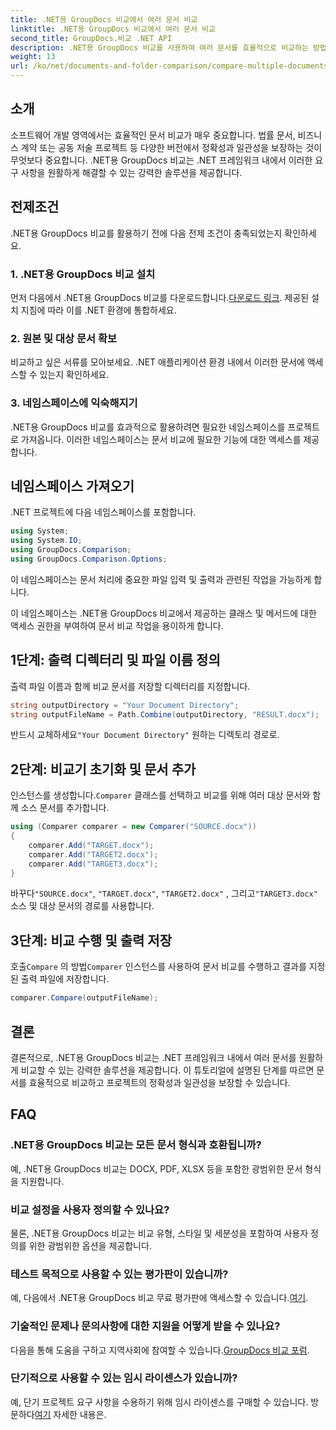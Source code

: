 ```yaml
---
title: .NET용 GroupDocs 비교에서 여러 문서 비교
linktitle: .NET용 GroupDocs 비교에서 여러 문서 비교
second_title: GroupDocs.비교 .NET API
description: .NET용 GroupDocs 비교를 사용하여 여러 문서를 효율적으로 비교하는 방법을 알아보세요. 원활한 통합을 위한 단계별 가이드를 따르세요.
weight: 13
url: /ko/net/documents-and-folder-comparison/compare-multiple-documents-dotnet/
---
```

## 소개
소프트웨어 개발 영역에서는 효율적인 문서 비교가 매우 중요합니다. 법률 문서, 비즈니스 계약 또는 공동 저술 프로젝트 등 다양한 버전에서 정확성과 일관성을 보장하는 것이 무엇보다 중요합니다. .NET용 GroupDocs 비교는 .NET 프레임워크 내에서 이러한 요구 사항을 원활하게 해결할 수 있는 강력한 솔루션을 제공합니다.
## 전제조건
.NET용 GroupDocs 비교를 활용하기 전에 다음 전제 조건이 충족되었는지 확인하세요.
### 1. .NET용 GroupDocs 비교 설치
 먼저 다음에서 .NET용 GroupDocs 비교를 다운로드합니다.[다운로드 링크](https://releases.groupdocs.com/comparison/net/). 제공된 설치 지침에 따라 이를 .NET 환경에 통합하세요.
### 2. 원본 및 대상 문서 확보
비교하고 싶은 서류를 모아보세요. .NET 애플리케이션 환경 내에서 이러한 문서에 액세스할 수 있는지 확인하세요.
### 3. 네임스페이스에 익숙해지기
.NET용 GroupDocs 비교를 효과적으로 활용하려면 필요한 네임스페이스를 프로젝트로 가져옵니다. 이러한 네임스페이스는 문서 비교에 필요한 기능에 대한 액세스를 제공합니다.

## 네임스페이스 가져오기
.NET 프로젝트에 다음 네임스페이스를 포함합니다.

```csharp
using System;
using System.IO;
using GroupDocs.Comparison;
using GroupDocs.Comparison.Options;
```
이 네임스페이스는 문서 처리에 중요한 파일 입력 및 출력과 관련된 작업을 가능하게 합니다.

이 네임스페이스는 .NET용 GroupDocs 비교에서 제공하는 클래스 및 메서드에 대한 액세스 권한을 부여하여 문서 비교 작업을 용이하게 합니다.
## 1단계: 출력 디렉터리 및 파일 이름 정의
출력 파일 이름과 함께 비교 문서를 저장할 디렉터리를 지정합니다.
```csharp
string outputDirectory = "Your Document Directory";
string outputFileName = Path.Combine(outputDirectory, "RESULT.docx");
```
 반드시 교체하세요`"Your Document Directory"` 원하는 디렉토리 경로로.
## 2단계: 비교기 초기화 및 문서 추가
 인스턴스를 생성합니다.`Comparer` 클래스를 선택하고 비교를 위해 여러 대상 문서와 함께 소스 문서를 추가합니다.
```csharp
using (Comparer comparer = new Comparer("SOURCE.docx"))
{
    comparer.Add("TARGET.docx");
    comparer.Add("TARGET2.docx");
    comparer.Add("TARGET3.docx");
}
```
 바꾸다`"SOURCE.docx"`, `"TARGET.docx"`, `"TARGET2.docx"` , 그리고`"TARGET3.docx"` 소스 및 대상 문서의 경로를 사용합니다.
## 3단계: 비교 수행 및 출력 저장
 호출`Compare` 의 방법`Comparer` 인스턴스를 사용하여 문서 비교를 수행하고 결과를 지정된 출력 파일에 저장합니다.
```csharp
comparer.Compare(outputFileName);
```

## 결론
결론적으로, .NET용 GroupDocs 비교는 .NET 프레임워크 내에서 여러 문서를 원활하게 비교할 수 있는 강력한 솔루션을 제공합니다. 이 튜토리얼에 설명된 단계를 따르면 문서를 효율적으로 비교하고 프로젝트의 정확성과 일관성을 보장할 수 있습니다.
## FAQ
### .NET용 GroupDocs 비교는 모든 문서 형식과 호환됩니까?
예, .NET용 GroupDocs 비교는 DOCX, PDF, XLSX 등을 포함한 광범위한 문서 형식을 지원합니다.
### 비교 설정을 사용자 정의할 수 있나요?
물론, .NET용 GroupDocs 비교는 비교 유형, 스타일 및 세분성을 포함하여 사용자 정의를 위한 광범위한 옵션을 제공합니다.
### 테스트 목적으로 사용할 수 있는 평가판이 있습니까?
 예, 다음에서 .NET용 GroupDocs 비교 무료 평가판에 액세스할 수 있습니다.[여기](https://releases.groupdocs.com/).
### 기술적인 문제나 문의사항에 대한 지원을 어떻게 받을 수 있나요?
 다음을 통해 도움을 구하고 지역사회에 참여할 수 있습니다.[GroupDocs 비교 포럼](https://forum.groupdocs.com/c/comparison/12).
### 단기적으로 사용할 수 있는 임시 라이센스가 있습니까?
예, 단기 프로젝트 요구 사항을 수용하기 위해 임시 라이센스를 구매할 수 있습니다. 방문하다[여기](https://purchase.groupdocs.com/temporary-license/) 자세한 내용은.